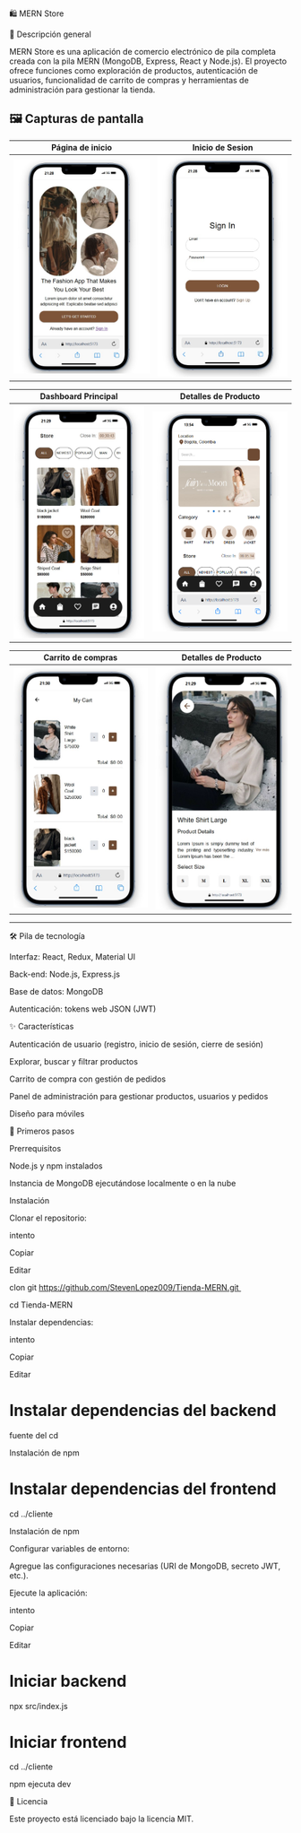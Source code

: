 🛍️ MERN Store

🚀 Descripción general

MERN Store es una aplicación de comercio electrónico de pila completa creada con la pila MERN (MongoDB, Express, React y Node.js). El proyecto ofrece funciones como exploración de productos, autenticación de usuarios, funcionalidad de carrito de compras y herramientas de administración para gestionar la tienda.



## 🖼️ Capturas de pantalla

| Página de inicio                                      | Inicio de Sesion                                 |
|-------------------------------------------------------|--------------------------------------------------------|
| ![Página de inicio](./readmeImg/img1.jpg)             | ![Detalles del producto](./readmeImg/img2.jpg)         |

| Dashboard Principal                               | Detalles de Producto                                     |
|-------------------------------------------------------|--------------------------------------------------------|
| ![Panel de administración](./readmeImg/img4.jpg)      | ![Carrito de compras](./readmeImg/img3.png)            |

| Carrito de compras                              | Detalles de Producto                                     |
|-------------------------------------------------------|--------------------------------------------------------|
| ![Panel de administración](./readmeImg/img7.jpg)      | ![Carrito de compras](./readmeImg/img5.jpg)            |

---


🛠️ Pila de tecnología

Interfaz: React, Redux, Material UI

Back-end: Node.js, Express.js

Base de datos: MongoDB

Autenticación: tokens web JSON (JWT)

✨ Características

Autenticación de usuario (registro, inicio de sesión, cierre de sesión)

Explorar, buscar y filtrar productos

Carrito de compra con gestión de pedidos

Panel de administración para gestionar productos, usuarios y pedidos

Diseño para móviles 


🚀 Primeros pasos

Prerrequisitos

Node.js y npm instalados

Instancia de MongoDB ejecutándose localmente o en la nube

Instalación

Clonar el repositorio:

intento

Copiar

Editar

clon git https://github.com/StevenLopez009/Tienda-MERN.git 

cd Tienda-MERN 

Instalar dependencias:



intento

Copiar

Editar

# Instalar dependencias del backend  

fuente del cd  

Instalación de npm  


# Instalar dependencias del frontend  

cd ../cliente

Instalación de npm  

Configurar variables de entorno:


Agregue las configuraciones necesarias (URI de MongoDB, secreto JWT, etc.).


Ejecute la aplicación:

intento

Copiar

Editar

# Iniciar backend  

npx src/index.js


# Iniciar frontend  

cd ../cliente 

npm ejecuta dev 


📄 Licencia

Este proyecto está licenciado bajo la licencia MIT.
